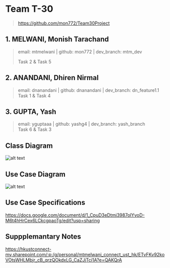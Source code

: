 # Team T-30
> https://github.com/mon772/Team30Project
## 1. MELWANI, Monish Tarachand
> email: mtmelwani | github: mon772 | dev_branch: mtm_dev
> 
> Task 2 & Task 5
## 2. ANANDANI, Dhiren Nirmal
> email: dnanandani | github: dnanandani | dev_branch: dn_feature1.1  
> Task 1 & Task 4
## 3. GUPTA, Yash
> email: yguptaaa | github: yashg4 | dev_branch: yash_branch  
> Task 6 & Task 3
## Class Diagram  
![alt text](https://user-images.githubusercontent.com/62801663/113421967-8490f200-93fe-11eb-8857-4e471c858ad1.jpg)
## Use Case Diagram  
![alt text](https://user-images.githubusercontent.com/62801663/113421994-94103b00-93fe-11eb-83de-373d1e3bd6f6.jpg)  
## Use Case Specifications  
https://docs.google.com/document/d/1_CpuD3eDtmj3987olYvoD-M6t4hHrCex6LCkcgpaoTg/edit?usp=sharing

## Suppplemantary Notes   
https://hkustconnect-my.sharepoint.com/:p:/g/personal/mtmelwani_connect_ust_hk/ETvFKv92koVOtsWHLMbjr_cB_qrzQOkdxLG_CaZJjTci1A?e=QAKQrA


